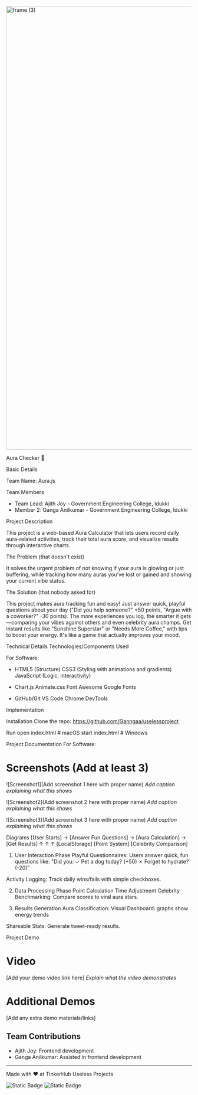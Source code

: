 <img width="3188" height="1202" alt="frame (3)" src="https://github.com/user-attachments/assets/517ad8e9-ad22-457d-9538-a9e62d137cd7" />


Aura Checker 🎯


Basic Details

Team Name: Aura.js


Team Members

- Team Lead: Ajith Joy - Government Engineering College, Idukki
- Member 2: Ganga Anilkumar - Government Engineering College, Idukki


Project Description

This project is a web-based Aura Calculator that lets users record daily aura-related activities, track their total aura score, and visualize results through interactive charts.

The Problem (that doesn't exist)

It solves the urgent problem of not knowing if your aura is glowing or just buffering, while tracking how many auras you’ve lost or gained and showing your current vibe status.


The Solution (that nobody asked for)

This project makes aura tracking fun and easy! Just answer quick, playful questions about your day ("Did you help someone?" +50 points, "Argue with a coworker?" -30 points). The more experiences you log, the smarter it gets—comparing your vibes against others and even celebrity aura champs. Get instant results like "Sunshine Superstar" or "Needs More Coffee," with tips to boost your energy. It's like a game that actually improves your mood.

Technical Details
Technologies/Components Used

For Software:
- HTML5 (Structure)
  CSS3 (Styling with animations and gradients)
  JavaScript (Logic, interactivity)


- Chart.js
  Animate.css
  Font Awesome 
  Google Fonts 

- GitHub/Git
  VS Code
  Chrome DevTools 


Implementation

Installation
Clone the repo:
  https://github.com/Ganngaa/uselessproject

Run
open index.html  # macOS
start index.html # Windows

Project Documentation
For Software:

# Screenshots (Add at least 3)
![Screenshot1](Add screenshot 1 here with proper name)
*Add caption explaining what this shows*

![Screenshot2](Add screenshot 2 here with proper name)
*Add caption explaining what this shows*

![Screenshot3](Add screenshot 3 here with proper name)
*Add caption explaining what this shows*

Diagrams
[User Starts] → [Answer Fun Questions] → [Aura Calculation] → [Get Results]
       ↑               ↑                        ↑
[LocalStorage]  [Point System]          [Celebrity Comparison]

1. User Interaction Phase
Playful Questionnaires:
Users answer quick, fun questions like:
"Did you:
✓ Pet a dog today? (+50)
✗ Forget to hydrate? (-20)"

Activity Logging:
Track daily wins/fails with simple checkboxes.

2. Data Processing Phase
Point Calculation
Time Adjustment
Celebrity Benchmarking:
Compare scores to viral aura stars.

3. Results Generation
Aura Classification:
Visual Dashboard:
graphs show energy trends

Shareable Stats:
Generate tweet-ready results.


  Project Demo
# Video
[Add your demo video link here]
*Explain what the video demonstrates*

# Additional Demos
[Add any extra demo materials/links]

## Team Contributions
- Ajith Joy: Frontend development
- Ganga Anilkumar: Assisted in frontend development


---
Made with ❤️ at TinkerHub Useless Projects 

![Static Badge](https://img.shields.io/badge/TinkerHub-24?color=%23000000&link=https%3A%2F%2Fwww.tinkerhub.org%2F)
![Static Badge](https://img.shields.io/badge/UselessProjects--25-25?link=https%3A%2F%2Fwww.tinkerhub.org%2Fevents%2FQ2Q1TQKX6Q%2FUseless%2520Projects)



